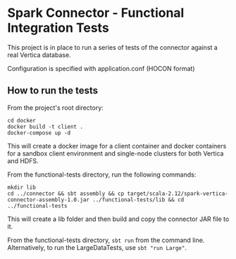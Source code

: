 # Spark Connector - Functional Integration Tests

This project is in place to run a series of tests of the connector against a real Vertica database.

Configuration is specified with application.conf (HOCON format)

## How to run the tests

From the project's root directory:
```
cd docker
docker build -t client .
docker-compose up -d
```
This will create a docker image for a client container and docker containers for a sandbox client environment and single-node clusters for both Vertica and HDFS.

From the functional-tests directory, run the following commands:
```
mkdir lib
cd ../connector && sbt assembly && cp target/scala-2.12/spark-vertica-connector-assembly-1.0.jar ../functional-tests/lib && cd ../functional-tests
```
This will create a lib folder and then build and copy the connector JAR file to it.

From the functional-tests directory, `sbt run` from the command line. Alternatively, to run the LargeDataTests, use `sbt "run Large"`.